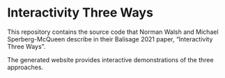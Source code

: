 # Interactivity Three Ways

This repository contains the source code that Norman Walsh and Michael Sperberg-McQueen
describe in their Balisage 2021 paper, “Interactivity Three Ways”.

The generated website provides interactive demonstrations of the three approaches.

